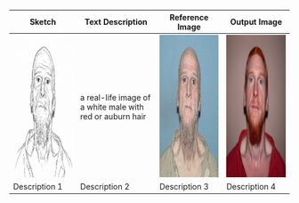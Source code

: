 | Sketch     | Text Description      | Reference Image      | Output Image |
|---------------|---------------|---------------| --------------- |
| <img src="./sketches/1_sketch.png" width="256" height="256"/> | a real-life image of a white male with red or auburn hair | <img src="./reference_images/1.png" width="256" height="256"/> |  <img src="./output_images/1_output.png" width="256" height="256"/>   |
| Description 1 | Description 2 | Description 3 | Description 4  |
